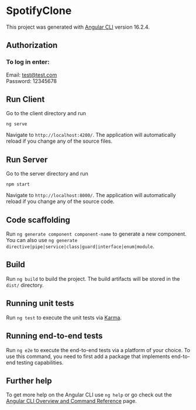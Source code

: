 # SpotifyClone

This project was generated with [Angular CLI](https://github.com/angular/angular-cli) version 16.2.4.

## Authorization
### To log in enter:  
Email: test@test.com  
Password: 12345678

## Run Client
Go to the client directory and run 
```
ng serve
```  
Navigate to `http://localhost:4200/`. The application will automatically reload if you change any of the source files.

## Run Server
Go to the server directory and run 
```
npm start
```  
Navigate to `http://localhost:8000/`. The application will automatically reload if you change any of the source code.

## Code scaffolding

Run `ng generate component component-name` to generate a new component. You can also use `ng generate directive|pipe|service|class|guard|interface|enum|module`.

## Build

Run `ng build` to build the project. The build artifacts will be stored in the `dist/` directory.

## Running unit tests

Run `ng test` to execute the unit tests via [Karma](https://karma-runner.github.io).

## Running end-to-end tests

Run `ng e2e` to execute the end-to-end tests via a platform of your choice. To use this command, you need to first add a package that implements end-to-end testing capabilities.

## Further help

To get more help on the Angular CLI use `ng help` or go check out the [Angular CLI Overview and Command Reference](https://angular.io/cli) page.
